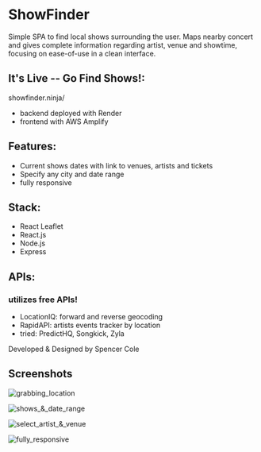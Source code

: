 # ShowFinder

Simple SPA to find local shows surrounding the user. Maps nearby concert and gives complete information regarding artist, venue and showtime, focusing on ease-of-use in a clean interface. 

## It's Live -- Go Find Shows!:
showfinder.ninja/

- backend deployed with Render
- frontend with AWS Amplify

## Features:

- Current shows dates with link to venues, artists and tickets
- Specify any city and date range
- fully responsive

## Stack:

- React Leaflet
- React.js
- Node.js
- Express

## APIs:

### utilizes free APIs!
- LocationIQ: forward and reverse geocoding
- RapidAPI: artists events tracker by location
- tried: PredictHQ, Songkick, Zyla

Developed & Designed by Spencer Cole

## Screenshots

![grabbing_location](https://github.com/colespen/ShowFinder/blob/master/client/docs/1_grabbing_location.png)
<br>

![shows_&_date_range](https://github.com/colespen/ShowFinder/blob/master/client/docs/2_shows_date_range.png)
<br>

![select_artist_&_venue](https://github.com/colespen/ShowFinder/blob/master/client/docs/3_select_artist.png)
<br>

![fully_responsive](https://github.com/colespen/ShowFinder/blob/master/client/docs/4_mobile_responsive.png)
<br>